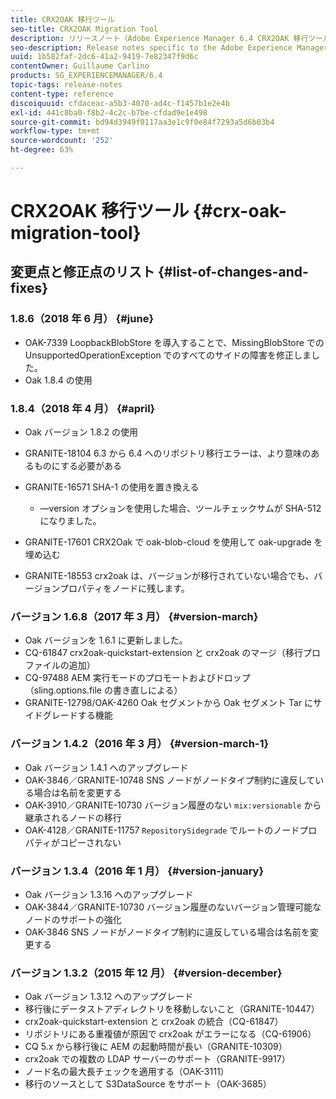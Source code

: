 ```yaml
---
title: CRX2OAK 移行ツール
seo-title: CRX2OAK Migration Tool
description: リリースノート（Adobe Experience Manager 6.4 CRX2OAK 移行ツール）
seo-description: Release notes specific to the Adobe Experience Manager 6.4 CRX2OAK Migration tool.
uuid: 1b582faf-2dc6-41a2-9419-7e82347f9d6c
contentOwner: Guillaume Carlino
products: SG_EXPERIENCEMANAGER/6.4
topic-tags: release-notes
content-type: reference
discoiquuid: cfdaceac-a5b3-4070-ad4c-f1457b1e2e4b
exl-id: 441c8ba0-f8b2-4c2c-b7be-cfdad9e1e498
source-git-commit: bd94d3949f0117aa3e1c9f0e84f7293a5d6b03b4
workflow-type: tm+mt
source-wordcount: '252'
ht-degree: 63%

---
```


# CRX2OAK 移行ツール {#crx-oak-migration-tool}

## 変更点と修正点のリスト {#list-of-changes-and-fixes}

### 1.8.6（2018 年 6 月） {#june}

* OAK-7339 LoopbackBlobStore を導入することで、MissingBlobStore での UnsupportedOperationException でのすべてのサイドの障害を修正しました。
* Oak 1.8.4 の使用

### 1.8.4（2018 年 4 月） {#april}

* Oak バージョン 1.8.2 の使用
* GRANITE-18104 6.3 から 6.4 へのリポジトリ移行エラーは、より意味のあるものにする必要がある
* GRANITE-16571 SHA-1 の使用を置き換える

   * —version オプションを使用した場合、ツールチェックサムが SHA-512 になりました。

* GRANITE-17601 CRX2Oak で oak-blob-cloud を使用して oak-upgrade を埋め込む
* GRANITE-18553 crx2oak は、バージョンが移行されていない場合でも、バージョンプロパティをノードに残します。

### バージョン 1.6.8（2017 年 3 月） {#version-march}

* Oak バージョンを 1.6.1 に更新しました。
* CQ-61847 crx2oak-quickstart-extension と crx2oak のマージ（移行プロファイルの追加）
* CQ-97488 AEM 実行モードのプロモートおよびドロップ（sling.options.file の書き直しによる）
* GRANITE-12798/OAK-4260 Oak セグメントから Oak セグメント Tar にサイドグレードする機能

### バージョン 1.4.2（2016 年 3 月） {#version-march-1}

* Oak バージョン 1.4.1 へのアップグレード
* OAK-3846／GRANITE-10748 SNS ノードがノードタイプ制約に違反している場合は名前を変更する
* OAK-3910／GRANITE-10730 バージョン履歴のない `mix:versionable` から継承されるノードの移行
* OAK-4128／GRANITE-11757 `RepositorySidegrade` でルートのノードプロパティがコピーされない

### バージョン 1.3.4（2016 年 1 月） {#version-january}

* Oak バージョン 1.3.16 へのアップグレード
* OAK-3844／GRANITE-10730 バージョン履歴のないバージョン管理可能なノードのサポートの強化
* OAK-3846 SNS ノードがノードタイプ制約に違反している場合は名前を変更する

### バージョン 1.3.2（2015 年 12 月） {#version-december}

* Oak バージョン 1.3.12 へのアップグレード
* 移行後にデータストアディレクトリを移動しないこと（GRANITE-10447）
* crx2oak-quickstart-extension と crx2oak の統合（CQ-61847）
* リポジトリにある重複値が原因で crx2oak がエラーになる（CQ-61906）
* CQ 5.x から移行後に AEM の起動時間が長い（GRANITE-10309）
* crx2oak での複数の LDAP サーバーのサポート（GRANITE-9917）
* ノード名の最大長チェックを適用する（OAK-3111）
* 移行のソースとして S3DataSource をサポート（OAK-3685）
